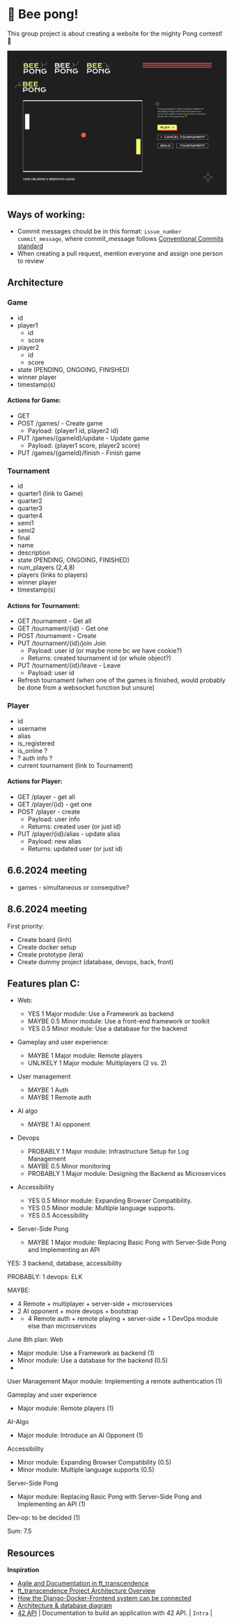 # 🐝 Bee pong!
This group project is about creating a website for the mighty Pong contest! 🏓

![BeePong design vision](BeePong_vision_240615.png)


## Ways of working:
- Commit messages chould be in this format: `issue_number commit_message`, where commit_message follows [Conventional Commits standard](https://www.conventionalcommits.org/en/v1.0.0/)
- When creating a pull request, mention everyone and assign one person to review

## Architecture
### Game
- id
- player1
  - id
  - score
- player2
  - id
  - score
- state (PENDING, ONGOING, FINISHED)
- winner player
- timestamp(s)
#### Actions for Game:
- GET
- POST /games/ - Create game
    - Payload: {player1 id, player2 id}
- PUT /games/{gameId}/update - Update game
    - Payload: {player1 score, player2 score}
- PUT /games/{gameId}/finish - Finish game

### Tournament
- id
- quarter1 (link to Game)
- quarter2
- quarter3
- quarter4
- semi1
- semi2
- final
- name
- description
- state (PENDING, ONGOING, FINISHED)
- num_players (2,4,8)
- players (links to players)
- winner player
- timestamp(s)
#### Actions for Tournament:
- GET /tournament - Get all
- GET /tournament/{id} - Get one
- POST /tournament - Create
- PUT /tournament/{id}/join Join
  - Payload: user id (or maybe none bc we have cookie?)
  - Returns: created tournament id (or whole object?)
- PUT /tournament/{id}/leave - Leave
  - Payload: user id
- Refresh tournament (when one of the games is finished, would probably be done from a websocket function but unsure)

### Player
- id
- username
- alias
- is_registered
- is_online ?
- ? auth info ?
- current tournament (link to Tournament)
#### Actions for Player:
- GET /player - get all
- GET /player/{id} - get one
- POST /player - create
  - Payload: user info
  - Returns: created user (or just id)
- PUT /player/{id}/alias - update alias
  - Payload: new alias
  - Returns: updated user (or just id)

## 6.6.2024 meeting
- games - simultaneous or consequtive?

## 8.6.2024 meeting
First priority:
- Create board (linh)
- Create docker setup
- Create prototype (lera)
- Create dummy project (database, devops, back, front)

## Features plan C:
- Web:
    - YES 1 Major module: Use a Framework as backend
    - MAYBE 0.5 Minor module: Use a front-end framework or toolkit
    - YES 0.5 Minor module: Use a database for the backend

- Gameplay and user experience:
    - MAYBE 1 Major module: Remote players
    - UNLIKELY 1 Major module: Multiplayers (2 vs. 2)

- User management
    - MAYBE 1 Auth
    - MAYBE 1 Remote auth
 
- AI algo
    - MAYBE 1 AI opponent

- Devops
    - PROBABLY 1 Major module: Infrastructure Setup for Log Management
    - MAYBE 0.5 Minor monitoring
    - PROBABLY 1 Major module: Designing the Backend as Microservices

- Accessibility
    - YES 0.5 Minor module: Expanding Browser Compatibility.
    - YES 0.5 Minor module: Multiple language supports.
    - YES 0.5 Accessibility

- Server-Side Pong
    - MAYBE 1 Major module: Replacing Basic Pong with Server-Side Pong and Implementing an API

YES: 3 backend, database, accessibility

PROBABLY: 1 devops: ELK

MAYBE:
- 4 Remote + multiplayer + server-side + microservices
- 2 AI opponent + more devops + bootstrap
- + 4 Remote auth + remote playing + server-side + 1 DevOps module else than microservices

June 8th plan:
Web
- Major module: Use a Framework as backend (1)
- Minor module: Use a database for the backend (0.5)
- 
User Management
Major module: Implementing a remote authentication (1)

Gameplay and user experience
- Major module: Remote players (1)
  
AI-Algo
- Major module: Introduce an AI Opponent (1)
  
Accessibility
- Minor module: Expanding Browser Compatibility (0.5)
- Minor module: Multiple language supports (0.5)
  
Server-Side Pong
- Major module: Replacing Basic Pong with Server-Side Pong and Implementing an API (1)
  
Dev-op: to be decided (1)

Sum: 7.5

## Resources
__Inspiration__
- [Agile and Documentation in ft_transcendence](https://medium.com/@glukas94/ft-transcendence-semana-1-3b641e683339)
- [ft_transcendence Project Architecture Overview](https://github.com/trancendering/ft_transcendence/blob/main/ARCHITECTURE.md)
- [How the Django-Docker-Frontend system can be connected](https://medium.com/@bekojix0660/42-ft-transcendence-0d952c94ea05)
- [Architecture & database diagram](https://github.com/zwzone/ft_transcendence)
- [42 API](https://api.intra.42.fr/apidoc) | Documentation to build an application with 42 API. | `Intra` |
